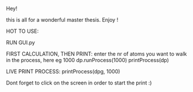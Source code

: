 Hey! 

this is all for a wonderful master thesis. Enjoy !

HOT TO USE:

RUN GUI.py

FIRST CALCULATION, THEN PRINT:
enter the nr of atoms you want to walk in the process, here eg 1000
dp.runProcess(1000)
printProcess(dp)

LIVE PRINT PROCESS:
printProcess(dpg, 1000)


Dont forget to click on the screen in order to start the print :)